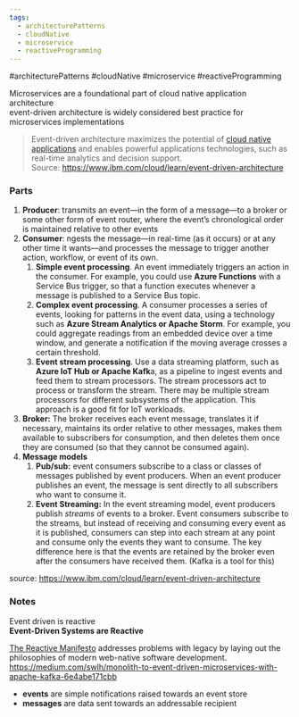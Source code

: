 ```yaml
---
tags:
  - architecturePatterns
  - cloudNative
  - microservice
  - reactiveProgramming
---
```

#architecturePatterns #cloudNative #microservice #reactiveProgramming 

Microservices are  a foundational part of cloud native application architecture  
event-driven architecture is widely considered best practice for microservices implementations


> Event-driven architecture maximizes the potential of [cloud native applications](https://www.ibm.com/cloud/learn/cloud-native) and enables powerful applications technologies, such as real-time analytics and decision support.  
Source: <https://www.ibm.com/cloud/learn/event-driven-architecture>


### Parts

1. **Producer**: transmits an event—in the form of a message—to a broker or some other form of event router, where the event’s chronological order is maintained relative to other events
2. **Consumer**:  ngests the message—in real-time (as it occurs) or at any other time it wants—and processes the message to trigger another action, workflow, or event of its own.
	1. **Simple event processing**. An event immediately triggers an action in the consumer. For example, you could use **Azure Functions** with a Service Bus trigger, so that a function executes whenever a message is published to a Service Bus topic.
	2. **Complex event processing**. A consumer processes a series of events, looking for patterns in the event data, using a technology such as **Azure Stream Analytics or Apache Storm**. For example, you could aggregate readings from an embedded device over a time window, and generate a notification if the moving average crosses a certain threshold.
	3. **Event stream processing**. Use a data streaming platform, such as **Azure IoT Hub or Apache Kafk**a, as a pipeline to ingest events and feed them to stream processors. The stream processors act to process or transform the stream. There may be multiple stream processors for different subsystems of the application. This approach is a good fit for IoT workloads.
3. **Broker:** The broker receives each event message, translates it if necessary, maintains its order relative to other messages, makes them available to subscribers for consumption, and then deletes them once they are consumed (so that they cannot be consumed again).
4. **Message models**
	1. **Pub/sub:** event consumers subscribe to a class or classes of messages published by event producers. When an event producer publishes an event, the message is sent directly to all subscribers who want to consume it. 
	2. **Event Streaming:**  In the event streaming model, event producers publish _streams_ of events to a broker. Event consumers subscribe to the streams, but instead of receiving and consuming every event as it is published, consumers can step into each stream at any point and consume only the events they want to consume. The key difference here is that the events are retained by the broker even after the consumers have received them. (Kafka is a tool for this)

source: <https://www.ibm.com/cloud/learn/event-driven-architecture>




### Notes


Event driven is reactive  
**Event-Driven Systems are Reactive**

[The Reactive Manifesto](https://www.reactivemanifesto.org/) addresses problems with legacy by laying out the philosophies of modern web-native software development.  
<https://medium.com/swlh/monolith-to-event-driven-microservices-with-apache-kafka-6e4abe171cbb>

*   **events** are simple notifications raised towards an event store
*   **messages** are data sent towards an addressable recipient